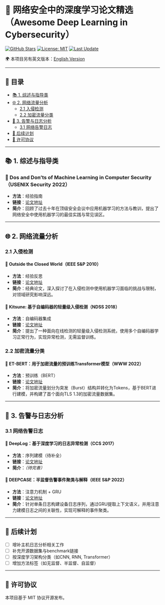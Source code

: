 # 🧠 网络安全中的深度学习论文精选（Awesome Deep Learning in Cybersecurity）

[![GitHub Stars](https://img.shields.io/github/stars/ruangaofei/Awesome-DeepLearning-In-Cybersecurity-Paper?style=social)](https://github.com/ruangaofei/Awesome-DeepLearning-In-Cybersecurity-Paper/stargazers)
[![License: MIT](https://img.shields.io/badge/license-MIT-blue.svg)](LICENSE)
[![Last Update](https://img.shields.io/badge/Last_Update-2025年6月-blue)]()

🌍 本项目另有英文版本：[English Version](README.md)

---

## 📑 目录

- [📚 1. 综述与指导类](#-1-综述与指导类)
- [🌐 2. 网络流量分析](#-2-网络流量分析)
  - [2.1 入侵检测](#21-入侵检测)
  - [2.2 加密流量分类](#22-加密流量分类)
- [🚨 3. 告警与日志分析](#-3-告警与日志分析)
  - [3.1 网络告警日志](#31-网络告警日志)
- [🧩 后续计划](#-后续计划)
- [📄 许可协议](#-许可协议)

---

## 📚 1. 综述与指导类

### 🧾 Dos and Don’ts of Machine Learning in Computer Security（USENIX Security 2022）
- **方法**：经验指南  
- **链接**：[论文地址](https://www.usenix.org/conference/usenixsecurity22/presentation/arp)  
- **简介**：回顾了过去十年在顶级安全会议中应用机器学习的方法与教训，提出了网络安全中使用机器学习的最佳实践与常见误区。

---

## 🌐 2. 网络流量分析

### 2.1 入侵检测

#### 🧾 Outside the Closed World（IEEE S&P 2010）
- **方法**：经验反思  
- **链接**：[论文地址](https://ieeexplore.ieee.org/abstract/document/5504793)  
- **简介**：经典论文，深入探讨了在入侵检测中使用机器学习面临的挑战与限制，对领域研究影响深远。

#### 🧾 Kitsune: 基于自编码器的轻量级入侵检测（NDSS 2018）
- **方法**：自编码器集成  
- **链接**：[论文地址](https://arxiv.org/abs/1802.09089)  
- **简介**：提出了一种面向在线检测的轻量级入侵检测系统，使用多个自编码器学习正常行为，实现异常检测，无需监督训练。

### 2.2 加密流量分类

#### 🧾 ET-BERT：用于加密流量的预训练Transformer模型（WWW 2022）
- **方法**：预训练（BERT）  
- **链接**：[论文地址](https://dl.acm.org/doi/fullHtml/10.1145/3485447.3512217)  
- **简介**：将加密流量划分为突发（Burst）结构并转化为Tokens，基于BERT进行建模，并构建了首个面向TLS 1.3的加密流量数据集。

---

## 🚨 3. 告警与日志分析

### 3.1 网络告警日志

#### 🧾 DeepLog：基于深度学习的日志异常检测（CCS 2017）
- **方法**：序列建模（待补全）  
- **链接**：[论文地址](https://dl.acm.org/doi/abs/10.1145/3133956.3134015)  
- **简介**：*（待完善）*

#### 🧾 DEEPCASE：半监督告警事件聚类与解释（IEEE S&P 2022）
- **方法**：注意力机制 + GRU  
- **链接**：[论文地址](https://ieeexplore.ieee.org/abstract/document/9833671/)  
- **简介**：针对单条日志构建设备日志序列，通过GRU提取上下文语义，并用注意力建模日志之间的关联性，实现可解释的事件聚类。

---

## 🧩 后续计划

- [ ] 增补主机日志分析相关工作  
- [ ] 补充开源数据集与benchmark链接  
- [ ] 按深度学习架构分类（如CNN, RNN, Transformer）  
- [ ] 增加方法标签（如无监督、半监督、自监督）  

---

## 📄 许可协议

本项目基于 MIT 协议开源发布。
